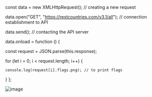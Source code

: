 const data = new XMLHttpRequest(); // creating a new request

data.open("GET", "https://restcountries.com/v3.1/all"); // connection establishment to API

data.send(); // contacting the API server

data.onload = function () {

  const request = JSON.parse(this.response);
  
  for (let i = 0; i < request.length; i++) {
  
    console.log(request[i].flags.png); // to print flags 
  }
};


![image](https://github.com/balajinagarajanofc/tasks/assets/128735982/8f87424a-98af-4bee-b3cd-5f539d26e193)
